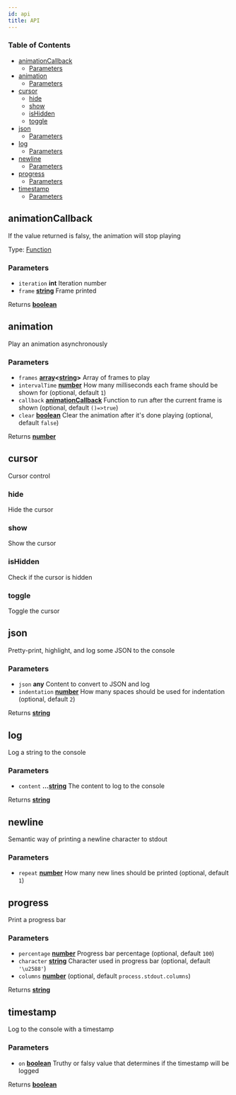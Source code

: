 ```yaml
---
id: api
title: API
---
```

<!-- Generated by documentation.js. Update this documentation by updating the source code. -->

### Table of Contents

-   [animationCallback][1]
    -   [Parameters][2]
-   [animation][3]
    -   [Parameters][4]
-   [cursor][5]
    -   [hide][6]
    -   [show][7]
    -   [isHidden][8]
    -   [toggle][9]
-   [json][10]
    -   [Parameters][11]
-   [log][12]
    -   [Parameters][13]
-   [newline][14]
    -   [Parameters][15]
-   [progress][16]
    -   [Parameters][17]
-   [timestamp][18]
    -   [Parameters][19]

## animationCallback

If the value returned is falsy, the animation will stop playing

Type: [Function][20]

### Parameters

-   `iteration` **int** Iteration number
-   `frame` **[string][21]** Frame printed

Returns **[boolean][22]** 

## animation

Play an animation asynchronously

### Parameters

-   `frames` **[array][23]&lt;[string][21]>** Array of frames to play
-   `intervalTime` **[number][24]** How many milliseconds each frame should be shown for (optional, default `1`)
-   `callback` **[animationCallback][25]** Function to run after the current frame is shown (optional, default `()=>true`)
-   `clear` **[boolean][22]** Clear the animation after it's done playing (optional, default `false`)

Returns **[number][24]** 

## cursor

Cursor control

### hide

Hide the cursor

### show

Show the cursor

### isHidden

Check if the cursor is hidden

### toggle

Toggle the cursor

## json

Pretty-print, highlight, and log some JSON to the console

### Parameters

-   `json` **any** Content to convert to JSON and log
-   `indentation` **[number][24]** How many spaces should be used for indentation (optional, default `2`)

Returns **[string][21]** 

## log

Log a string to the console

### Parameters

-   `content` **...[string][21]** The content to log to the console

Returns **[string][21]** 

## newline

Semantic way of printing a newline character to stdout

### Parameters

-   `repeat` **[number][24]** How many new lines should be printed (optional, default `1`)

## progress

Print a progress bar

### Parameters

-   `percentage` **[number][24]** Progress bar percentage (optional, default `100`)
-   `character` **[string][21]** Character used in progress bar (optional, default `'\u2588'`)
-   `columns` **[number][24]**  (optional, default `process.stdout.columns`)

Returns **[string][21]** 

## timestamp

Log to the console with a timestamp

### Parameters

-   `on` **[boolean][22]** Truthy or falsy value that determines if the timestamp will be logged

Returns **[boolean][22]** 

[1]: #animationcallback

[2]: #parameters

[3]: #animation

[4]: #parameters-1

[5]: #cursor

[6]: #hide

[7]: #show

[8]: #ishidden

[9]: #toggle

[10]: #json

[11]: #parameters-2

[12]: #log

[13]: #parameters-3

[14]: #newline

[15]: #parameters-4

[16]: #progress

[17]: #parameters-5

[18]: #timestamp

[19]: #parameters-6

[20]: https://developer.mozilla.org/docs/Web/JavaScript/Reference/Statements/function

[21]: https://developer.mozilla.org/docs/Web/JavaScript/Reference/Global_Objects/String

[22]: https://developer.mozilla.org/docs/Web/JavaScript/Reference/Global_Objects/Boolean

[23]: https://developer.mozilla.org/docs/Web/JavaScript/Reference/Global_Objects/Array

[24]: https://developer.mozilla.org/docs/Web/JavaScript/Reference/Global_Objects/Number

[25]: #animationcallback